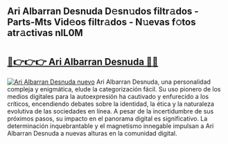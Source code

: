 ## Ari Albarran Desnuda D𝚎sn𝚞dos filtr𝚊dos - Parts-Mts Vid𝚎os filtr𝚊dos - N𝚞evas f𝚘tos atr𝚊ctivas nlL0M

# <h2><a href="http://mbe38z7.tromn.icu/?c=Ari+Albarran+Desnuda">🔗👉👉👉 Ari Albarran Desnuda 🔗🔗</a></h2>

[![Ari Albarran Desnuda nuevo](https://i.imgur.com/pEAQMta.gif)](http://mbe38z7.tromn.icu/?c=Ari+Albarran+Desnuda)
Ari Albarran Desnuda, una personalidad compleja y enigmática, elude la categorización fácil. Su uso pionero de los medios digitales para la autoexpresión ha cautivado y enfurecido a los críticos, encendiendo debates sobre la identidad, la ética y la naturaleza evolutiva de las sociedades en línea. A pesar de la incertidumbre de sus próximos pasos, su impacto en el panorama digital es significativo. La determinación inquebrantable y el magnetismo innegable impulsan a Ari Albarran Desnuda a nuevas alturas en la comunidad digital.
